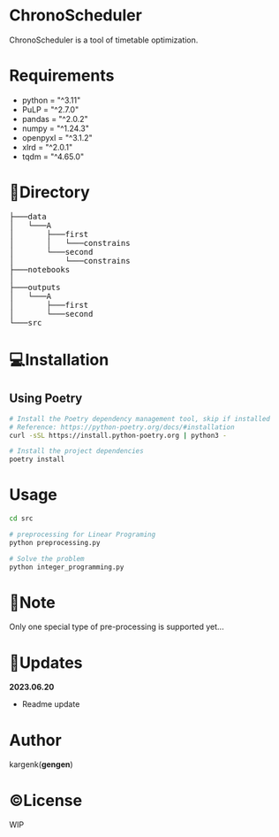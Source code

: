 # ChronoScheduler
ChronoScheduler is a tool of timetable optimization.

# Requirements
* python = "^3.11"
* PuLP = "^2.7.0"
* pandas = "^2.0.2"
* numpy = "^1.24.3"
* openpyxl = "^3.1.2"
* xlrd = "^2.0.1"
* tqdm = "^4.65.0"

# 🌲Directory
<pre>
├───data
│   └───A
│       ├───first
│       │   └───constrains
│       └───second
│           └───constrains
├───notebooks
│
├───outputs
│   └───A
│       ├───first
│       └───second
└───src
</pre>

# 💻Installation
<!-- ## Using Docker
```bash
cd environments
``` -->

## Using Poetry
```bash
# Install the Poetry dependency management tool, skip if installed
# Reference: https://python-poetry.org/docs/#installation
curl -sSL https://install.python-poetry.org | python3 -

# Install the project dependencies
poetry install
```

# Usage
```bash
cd src

# preprocessing for Linear Programing
python preprocessing.py

# Solve the problem
python integer_programming.py
```

# 📝Note
Only one special type of pre-processing is supported yet...

# 🚀Updates
**2023.06.20**
- Readme update

# Author
kargenk(**gengen**)

# ©License
WIP
<!-- ChronoScheduler is under [MIT licence](https://en.wikipedia.org/wiki/MIT_License) -->